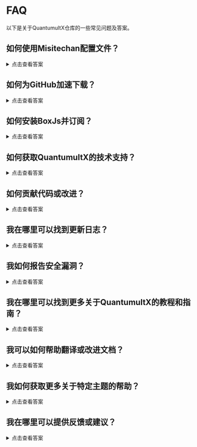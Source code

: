 # FAQ

以下是关于QuantumultX仓库的一些常见问题及答案。

## 如何使用Misitechan配置文件？

<details>
<summary>点击查看答案</summary>

要使用Misitechan配置文件，请按照以下步骤操作：
1. 访问 [Misitechan.conf 配置文件](https://raw.githubusercontent.com/misitechan/-QuantumultX-/main/Profile-gather/misitechan.conf)。
2. 点击 "Raw" 按钮，配置文件将自动下载到您的设备。
3. 打开QuantumultX应用，进入配置管理界面。
4. 选择 "导入" 功能，然后上传您刚才下载的配置文件。
</details>

## 如何为GitHub加速下载？

<details>
<summary>点击查看答案</summary>

您可以使用 `ghproxy` 服务来加速GitHub的下载速度。只需在GitHub raw链接前添加以下代理地址：
https://gh.idayer.com/

例如，将 `https://raw.githubusercontent.com/` 替换为 `https://gh.idayer.com/`
</details>

## 如何安装BoxJs并订阅？

<details>
<summary>点击查看答案</summary>

BoxJs的安装及订阅教程请参考 [@limboprossr](https://t.me/limboprossr) 提供的指南：
[BoxJS 安装及订阅](https://limbopro.com/archives/19265.html)
</details>

## 如何获取QuantumultX的技术支持？

<details>
<summary>点击查看答案</summary>

如果您需要技术支持，可以通过以下方式联系我们：
- GitHub Issues: [提交问题](https://github.com/misitechan/-QuantumultX-/issues/new)
- 电子邮件: [您的电子邮件地址](mailto:your-email@example.com)
</details>

## 如何贡献代码或改进？

<details>
<summary>点击查看答案</summary>

我们欢迎任何形式的贡献！如果您想要贡献代码或改进，请提交Pull Request或在GitHub上创建Issue。确保您的贡献符合我们的代码标准和社区准则。
</details>

## 我在哪里可以找到更新日志？

<details>
<summary>点击查看答案</summary>

更新日志通常包含在项目的README文件中，或者您可以查看仓库的Release页面来获取最新的更新信息和版本历史。
</details>

## 我如何报告安全漏洞？

<details>
<summary>点击查看答案</summary>

安全是重中之重。如果您发现了安全漏洞，请通过我们的 [安全政策](https://github.com/misitechan/-QuantumultX-/security/policy) 报告，或者直接发送电子邮件到 [安全团队的邮箱](mailto:security@example.com)。
</details>

## 我在哪里可以找到更多关于QuantumultX的教程和指南？

<details>
<summary>点击查看答案</summary>

您可以访问以下链接来获取更多关于QuantumultX的教程和指南：
- [Quantumult X 小白系列教程](https://github.com/erdongchanyo/Rules/blob/main/Quantumult%20X/README.md) 提供了详细的带图指南。
</details>

## 我可以如何帮助翻译或改进文档？

<details>
<summary>点击查看答案</summary>

我们非常欢迎帮助翻译或改进文档的贡献！您可以在GitHub上找到文档文件，提交Pull Request来改进现有文档或添加新语言的翻译。
</details>

## 我如何获取更多关于特定主题的帮助？

<details>
<summary>点击查看答案</summary>

如果您需要关于特定主题的帮助，除了查看FAQ和文档外，还可以在GitHub Issues中搜索或提问，或者加入相关社区和论坛来寻求帮助。
</details>

## 我在哪里可以提供反馈或建议？

<details>
<summary>点击查看答案</summary>

我们非常重视用户的反馈和建议。您可以通过GitHub Issues页面 [提交反馈和建议](https://github.com/misitechan/-QuantumultX-/issues/new/choose)，或者通过电子邮件与我们联系。
</details>
